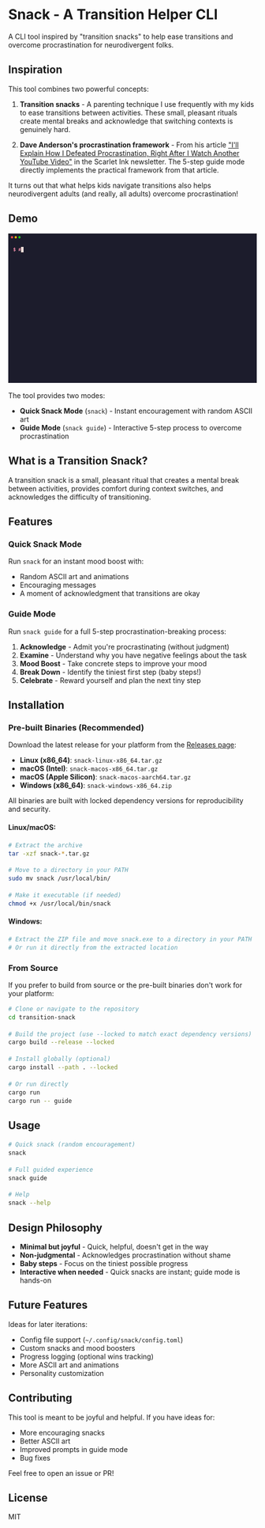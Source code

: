 # Snack - A Transition Helper CLI

A CLI tool inspired by "transition snacks" to help ease transitions and overcome procrastination for neurodivergent folks.

## Inspiration

This tool combines two powerful concepts:

1. **Transition snacks** - A parenting technique I use frequently with my kids to ease transitions between activities. These small, pleasant rituals create mental breaks and acknowledge that switching contexts is genuinely hard.

2. **Dave Anderson's procrastination framework** - From his article ["I'll Explain How I Defeated Procrastination, Right After I Watch Another YouTube Video"](https://www.scarletink.com/p/ill-explain-how-i-defeated-procrastination) in the Scarlet Ink newsletter. The 5-step guide mode directly implements the practical framework from that article.

It turns out that what helps kids navigate transitions also helps neurodivergent adults (and really, all adults) overcome procrastination!

## Demo

![Demo](demo.gif)

The tool provides two modes:
- **Quick Snack Mode** (`snack`) - Instant encouragement with random ASCII art
- **Guide Mode** (`snack guide`) - Interactive 5-step process to overcome procrastination

## What is a Transition Snack?

A transition snack is a small, pleasant ritual that creates a mental break between activities, provides comfort during context switches, and acknowledges the difficulty of transitioning.

## Features

### Quick Snack Mode
Run `snack` for an instant mood boost with:
- Random ASCII art and animations
- Encouraging messages
- A moment of acknowledgment that transitions are okay

### Guide Mode
Run `snack guide` for a full 5-step procrastination-breaking process:

1. **Acknowledge** - Admit you're procrastinating (without judgment)
2. **Examine** - Understand why you have negative feelings about the task
3. **Mood Boost** - Take concrete steps to improve your mood
4. **Break Down** - Identify the tiniest first step (baby steps!)
5. **Celebrate** - Reward yourself and plan the next tiny step

## Installation

### Pre-built Binaries (Recommended)

Download the latest release for your platform from the [Releases page](https://github.com/lassebn/transition-snack/releases):

- **Linux (x86_64)**: `snack-linux-x86_64.tar.gz`
- **macOS (Intel)**: `snack-macos-x86_64.tar.gz`
- **macOS (Apple Silicon)**: `snack-macos-aarch64.tar.gz`
- **Windows (x86_64)**: `snack-windows-x86_64.zip`

All binaries are built with locked dependency versions for reproducibility and security.

#### Linux/macOS:
```bash
# Extract the archive
tar -xzf snack-*.tar.gz

# Move to a directory in your PATH
sudo mv snack /usr/local/bin/

# Make it executable (if needed)
chmod +x /usr/local/bin/snack
```

#### Windows:
```powershell
# Extract the ZIP file and move snack.exe to a directory in your PATH
# Or run it directly from the extracted location
```

### From Source

If you prefer to build from source or the pre-built binaries don't work for your platform:

```bash
# Clone or navigate to the repository
cd transition-snack

# Build the project (use --locked to match exact dependency versions)
cargo build --release --locked

# Install globally (optional)
cargo install --path . --locked

# Or run directly
cargo run
cargo run -- guide
```

## Usage

```bash
# Quick snack (random encouragement)
snack

# Full guided experience
snack guide

# Help
snack --help
```

## Design Philosophy

- **Minimal but joyful** - Quick, helpful, doesn't get in the way
- **Non-judgmental** - Acknowledges procrastination without shame
- **Baby steps** - Focus on the tiniest possible progress
- **Interactive when needed** - Quick snacks are instant; guide mode is hands-on

## Future Features

Ideas for later iterations:
- Config file support (`~/.config/snack/config.toml`)
- Custom snacks and mood boosters
- Progress logging (optional wins tracking)
- More ASCII art and animations
- Personality customization

## Contributing

This tool is meant to be joyful and helpful. If you have ideas for:
- More encouraging snacks
- Better ASCII art
- Improved prompts in guide mode
- Bug fixes

Feel free to open an issue or PR!

## License

MIT
